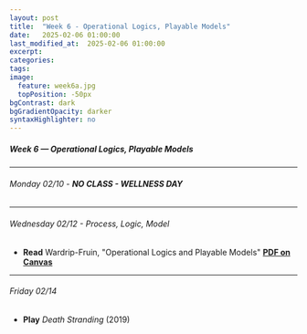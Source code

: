 ```yaml
---
layout: post
title:  "Week 6 - Operational Logics, Playable Models"
date:   2025-02-06 01:00:00
last_modified_at:  2025-02-06 01:00:00
excerpt: 
categories: 
tags: 
image:
  feature: week6a.jpg
  topPosition: -50px
bgContrast: dark
bgGradientOpacity: darker
syntaxHighlighter: no
---
```

##### **Week 6 — Operational Logics, Playable Models**

---

###### Monday 02/10 - **NO CLASS - WELLNESS DAY**

---

###### Wednesday 02/12 - Process, Logic, Model
- **Read** Wardrip-Fruin, "Operational Logics and Playable Models" [**PDF on Canvas**](https://uncch.instructure.com/courses/78214/files/folder/Readings?preview=10328819)

---

###### Friday 02/14
- **Play** *Death Stranding* (2019) 

